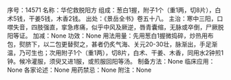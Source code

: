 序号：14571
名称：华佗救脱阳方
组成：葱白1握，附子1个（重1两，切8片），白术5钱，干姜5钱，木香2钱。
出处：《景岳全书》卷五十八。
主治：寒中三阳，口噤失音，四肢强直，挛急疼痛，似乎中风及厥逆，唇青囊缩，无脉或卒倒，尸厥脱阳等证。
加减：None
功效：None
用法用量：先用葱白1握微捣碎，炒热用布包，熨脐下，以二包更替熨之，甚者仍炙气海、关元20-30壮，脉渐出，手足渐温，乃可生也；次用附子1个（重1两），切8片，白术、干姜、木香，同用水2钟煎1钟。候冷灌服，须臾又进1服，或煎服回阳等汤。
制备方法：None
临床应用：None
各家论述：None
用药禁忌：None
附注：None
